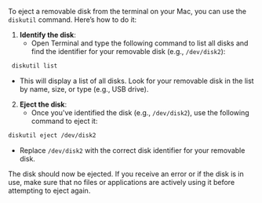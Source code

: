 
To eject a removable disk from the terminal on your Mac, you can use the `diskutil` command. Here’s how to do it:

1. **Identify the disk**:
   - Open Terminal and type the following command to list all disks and find the identifier for your removable disk (e.g., `/dev/disk2`):

```bash
 diskutil list
```

   - This will display a list of all disks. Look for your removable disk in the list by name, size, or type (e.g., USB drive).

2. **Eject the disk**:
   - Once you've identified the disk (e.g., `/dev/disk2`), use the following command to eject it:

```bash
diskutil eject /dev/disk2
```

   - Replace `/dev/disk2` with the correct disk identifier for your removable disk.

The disk should now be ejected. If you receive an error or if the disk is in use, make sure that no files or applications are actively using it before attempting to eject again.